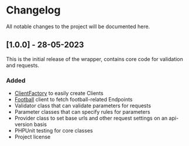# Changelog

All notable changes to the project will be documented here.

## [1.0.0] - 28-05-2023

This is the initial release of the wrapper, contains core code for validation and requests.

### Added

- [ClientFactory](https://github.com/Drenth1/api-sports-php/blob/master/src/ClientFactory.php) to easily create Clients
- [Football](https://github.com/Drenth1/api-sports-php/blob/master/src/Clients/Football.php) client to fetch football-related Endpoints
- Validator class that can validate parameters for requests
- Parameter classes that can specify rules for parameters
- Provider class to set base urls and other request settings on an api-version basis
- PHPUnit testing for core classes
- Project license